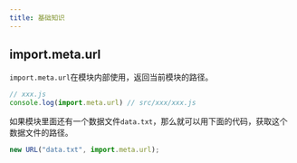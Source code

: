 ```yaml
---
title: 基础知识
---
```


## import.meta.url

`import.meta.url`在模块内部使用，返回当前模块的路径。
```js
// xxx.js
console.log(import.meta.url) // src/xxx/xxx.js
```
如果模块里面还有一个数据文件`data.txt`，那么就可以用下面的代码，获取这个数据文件的路径。

```js
new URL("data.txt", import.meta.url);
```
